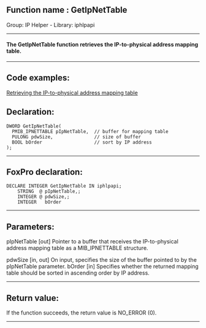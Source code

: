 
## Function name : GetIpNetTable
Group: IP Helper - Library: iphlpapi    
***  


#### The GetIpNetTable function retrieves the IP-to-physical address mapping table.
***  


## Code examples:
[Retrieving the IP-to-physical address mapping table](../../samples/sample_230.md)  

## Declaration:
```foxpro  
DWORD GetIpNetTable(
  PMIB_IPNETTABLE pIpNetTable,  // buffer for mapping table
  PULONG pdwSize,               // size of buffer
  BOOL bOrder                   // sort by IP address
);  
```  
***  


## FoxPro declaration:
```foxpro  
DECLARE INTEGER GetIpNetTable IN iphlpapi;
	STRING  @ pIpNetTable,;
	INTEGER @ pdwSize,;
	INTEGER   bOrder  
```  
***  


## Parameters:
pIpNetTable 
[out] Pointer to a buffer that receives the IP-to-physical address mapping table as a MIB_IPNETTABLE structure. 

pdwSize 
[in, out] On input, specifies the size of the buffer pointed to by the pIpNetTable parameter. 
bOrder 
[in] Specifies whether the returned mapping table should be sorted in ascending order by IP address.   
***  


## Return value:
If the function succeeds, the return value is NO_ERROR (0).  
***  

